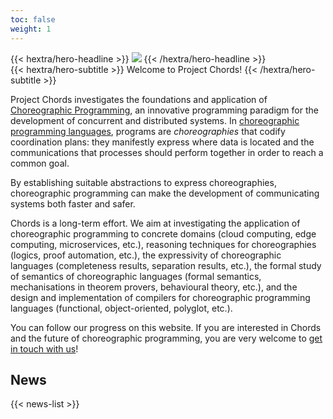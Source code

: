 ```yaml
---
toc: false
weight: 1
---
```


<div class="hx-mt-6 hx-mb-6">
{{< hextra/hero-headline >}}
  <!-- Chords Project -->
  <img src="/images/data-choreographies-system.svg" style="margin: auto; max-height: 400px;"/>
{{< /hextra/hero-headline >}}
</div>

<div class="hx-mb-12">
{{< hextra/hero-subtitle >}}
  Welcome to Project Chords!
{{< /hextra/hero-subtitle >}}

Project Chords investigates the foundations and application of [Choreographic Programming](https://en.wikipedia.org/wiki/Choreographic_programming), an innovative programming paradigm for the development of concurrent and distributed systems.
In [choreographic programming languages](https://www.fabriziomontesi.com/bliki/ChoreographicProgramming), programs are _choreographies_ that codify coordination plans: they manifestly express where data is located and the communications that processes should perform together in order to reach a common goal.

By establishing suitable abstractions to express choreographies, choreographic programming can make the development of communicating systems both faster and safer.

Chords is a long-term effort. We aim at investigating the application of choreographic programming to concrete domains (cloud computing, edge computing, microservices, etc.), reasoning techniques for choreographies (logics, proof automation, etc.), the expressivity of choreographic languages (completeness results, separation results, etc.), the formal study of semantics of choreographic languages (formal semantics, mechanisations in theorem provers, behavioural theory, etc.), and the design and implementation of compilers for choreographic programming languages (functional, object-oriented, polyglot, etc.).

You can follow our progress on this website. If you are interested in Chords and the future of choreographic programming, you are very welcome to [get in touch with us](/about)!

</div>

<!-- ## Projects

<div class="hx-block hx-h-4"></div>

{{< hextra/feature-grid >}}

    {{< hextra/feature-card
    title="Choral"
    subtitle="Powerful, Higher-order, Object-oriented choreographic programming language"
    link="https://www.choral-lang.org/"
    style="background: radial-gradient(ellipse at 50% 80%,rgba(179, 68, 255, 0.21),hsla(249.7, 100%, 92.7%, 0.05));">}}

{{< /hextra/feature-grid >}}

## Publications

<div class="hx-block hx-h-4"></div> -->

<!-- <a class="hideUnderline" href="https://dl.acm.org/doi/10.1145/3632398">
{{< callout emoji="📖" >}}
Choral: Object-oriented Choreographic Programming
{{< /callout >}}
</a> -->
<!--
<div class="hideUnderline">

{{< card
link="https://dl.acm.org/doi/10.1145/3632398"
title="Choral: Object-oriented Choreographic Programming"
subtitle="Read more about the Choral programming language" >}}

</div> -->

## News

{{< news-list >}}

<!-- {{< cards >}}
{{< card link="docs" title="Docs" icon="book-open" >}}
{{< card link="about" title="About" icon="user" >}}
{{< /cards >}} -->
